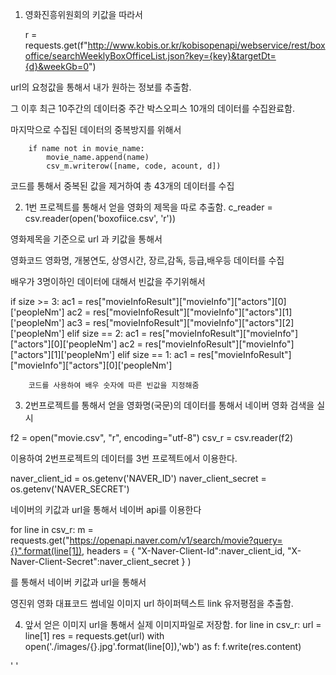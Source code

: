 1. 영화진흥위원회의 키값을 따라서

    r = requests.get(f"http://www.kobis.or.kr/kobisopenapi/webservice/rest/boxoffice/searchWeeklyBoxOfficeList.json?key={key}&targetDt={d}&weekGb=0")


url의 요청값을 통해서 내가 원하는 정보를 추출함.

그 이후 최근 10주간의 데이터중 주간 박스오피스 10개의 데이터를 수집완료함.

마지막으로 수집된 데이터의 중복방지를 위해서


        if name not in movie_name:
            movie_name.append(name)
            csv_m.writerow([name, code, acount, d])
            
코드를 통해서 중복된 값을 제거하여 총 43개의 데이터를 수집



2. 1번 프로젝트를 통해서 얻을 영화의 제목을 따로 추출함.
c_reader = csv.reader(open('boxofiice.csv', 'r'))

영화제목을 기준으로 url 과 키값을 통해서

영화코드 영화명, 개봉연도, 상영시간, 장르,감독, 등급,배우등 데이터를 수집

배우가 3명이하인 데이터에 대해서 빈값을 주기위해서

if size >= 3:
        ac1 = res["movieInfoResult"]["movieInfo"]["actors"][0]['peopleNm']
        ac2 = res["movieInfoResult"]["movieInfo"]["actors"][1]['peopleNm']
        ac3 = res["movieInfoResult"]["movieInfo"]["actors"][2]['peopleNm']
    elif size == 2:
        ac1 = res["movieInfoResult"]["movieInfo"]["actors"][0]['peopleNm']
        ac2 = res["movieInfoResult"]["movieInfo"]["actors"][1]['peopleNm']
    elif size == 1:
        ac1 = res["movieInfoResult"]["movieInfo"]["actors"][0]['peopleNm']
        
        코드를 사용하여 배우 숫자에 따른 빈값을 지정해줌
        
        
3. 2번프로젝트를 통해서 얻을 영화명(국문)의 데이터를 통해서 네이버 영화 검색을 실시

f2 = open("movie.csv", "r", encoding="utf-8")
csv_r = csv.reader(f2)

이용하여 2번프로젝트의 데이터를 3번 프로젝트에서 이용한다.

naver_client_id = os.getenv('NAVER_ID')
naver_client_secret = os.getenv('NAVER_SECRET')

네이버의 키값과 url을 통해서 네이버 api를 이용한다

for line in csv_r:
    m = requests.get("https://openapi.naver.com/v1/search/movie?query={}".format(line[1]),
                    headers = {
                        "X-Naver-Client-Id":naver_client_id,
                        "X-Naver-Client-Secret":naver_client_secret
                    }
        )
        
를 통해서 네이버 키값과 url을 통해서 

영진위 영화 대표코드 썸네일 이미지 url
하이퍼텍스트 link 유저평점을 추출함.

4. 앞서 얻은 이미지 url을 통해서 실제 이미지파일로 저장함.
for line in csv_r:
    url = line[1]
    res = requests.get(url)
    with open('./images/{}.jpg'.format(line[0]),'wb') as f:
        f.write(res.content)


'
'

